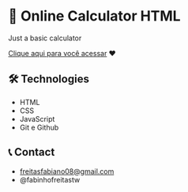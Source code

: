 # 🧮 Online Calculator HTML

Just a basic calculator

[Clique aqui para você acessar](https://fabinho070.github.io/nlw-esports-explorer/) ❤️ 

## 🛠️ Technologies
- HTML
- CSS
- JavaScript
- Git e Github

## 📞 Contact
- freitasfabiano08@gmail.com
- @fabinhofreitastw
